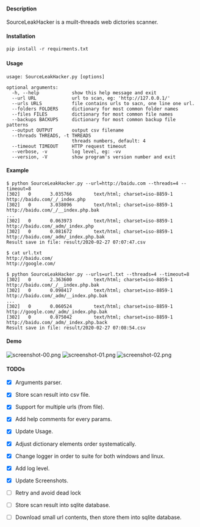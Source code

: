 #### Description
SourceLeakHacker is a muilt-threads web dictories scanner.

#### Installation
```
pip install -r requirments.txt
```

#### Usage　
```
usage: SourceLeakHacker.py [options]

optional arguments:
  -h, --help            show this help message and exit
  --url URL             url to scan, eg: 'http://127.0.0.1/'
  --urls URLS           file contains urls to sacn, one line one url.
  --folders FOLDERS     dictionary for most common folder names
  --files FILES         dictionary for most common file names
  --backups BACKUPS     dictionary for most common backup file patterns
  --output OUTPUT       output csv filename
  --threads THREADS, -t THREADS
                        threads numbers, default: 4
  --timeout TIMEOUT     HTTP request timeout
  --verbose, -v         log level, eg: -vv
  --version, -V         show program's version number and exit
```

#### Example
```
$ python SourceLeakHacker.py --url=http://baidu.com --threads=4 --timeout=8
[302]   0       3.035766        text/html; charset=iso-8859-1   http://baidu.com/_/_index.php
[302]   0       3.038096        text/html; charset=iso-8859-1   http://baidu.com/_/__index.php.bak
...
[302]   0       0.063973        text/html; charset=iso-8859-1   http://baidu.com/_adm/_index.php
[302]   0       0.081672        text/html; charset=iso-8859-1   http://baidu.com/_adm/_index.php.bak
Result save in file: result/2020-02-27 07:07:47.csv
```

```
$ cat url.txt                 
http://baidu.com/
http://google.com/

$ python SourceLeakHacker.py --urls=url.txt --threads=4 --timeout=8
[302]   0       2.363600        text/html; charset=iso-8859-1   http://baidu.com/_/__index.php.bak
[302]   0       0.098417        text/html; charset=iso-8859-1   http://baidu.com/_adm/__index.php.bak
...
[302]   0       0.060524        text/html; charset=iso-8859-1   http://google.com/_adm/_index.php.bak
[302]   0       0.075042        text/html; charset=iso-8859-1   http://baidu.com/_adm/_index.php.back
Result save in file: result/2020-02-27 07:08:54.csv
```

#### Demo
![screenshot-00.png](https://raw.githubusercontent.com/WangYihang/SourceLeakHacker/master/image/screenshot-00.png)
![screenshot-01.png](https://raw.githubusercontent.com/WangYihang/SourceLeakHacker/master/image/screenshot-01.png)
![screenshot-02.png](https://raw.githubusercontent.com/WangYihang/SourceLeakHacker/master/image/screenshot-02.png)

#### TODOs
- [x] Arguments parser.
- [x] Store scan result into csv file.
- [x] Support for multiple urls (from file).
- [x] Add help comments for every params.
- [x] Update Usage.
- [x] Adjust dictionary elements order systematically.
- [x] Change logger in order to suite for both windows and linux.
- [x] Add log level.
- [x] Update Screenshots.
- [ ] Retry and avoid dead lock
- [ ] Store scan result into sqlite database.
- [ ] Download small url contents, then store them into sqlite database.

